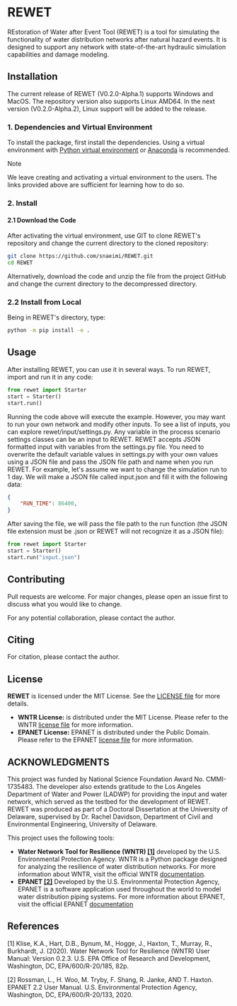 # REWET

REstoration of Water after Event Tool (REWET) is a tool for simulating the functionality of water distribution networks after natural hazard events. It is designed to support any network with state-of-the-art hydraulic simulation capabilities and damage modeling.

## Installation

The current release of REWET (V0.2.0-Alpha.1) supports Windows and MacOS. The repository version also supports Linux AMD64. In the next version (V0.2.0-Alpha.2), Linux support will be added to the release.

### 1. Dependencies and Virtual Environment

To install the package, first install the dependencies. Using a virtual environment with [Python virtual environment](https://docs.python.org/3/library/venv.html) or [Anaconda](https://www.anaconda.com) is recommended.

> [!NOTE]
> We leave creating and activating a virtual environment to the users. The links provided above are sufficient for learning how to do so.

### 2. Install

#### 2.1 Download the Code

After activating the virtual environment, use GIT to clone REWET's repository and change the current directory to the cloned repository:

```bash
git clone https://github.com/snaeimi/REWET.git
cd REWET

```
Alternatively, download the code and unzip the file from the project GitHub and change the current directory to the decompressed directory.

### 2.2 Install from Local

Being in REWET's directory, type:

```bash
python -m pip install -e .
```

## Usage

After installing REWET, you can use it in several ways. To run REWET, import and run it in any code:

```python
from rewet import Starter
start = Starter()
start.run()
```

Running the code above will execute the example. However, you may want to run your own network and modify other inputs. To see a list of inputs, you can explore rewet/input/settings.py. Any variable in the process scenario settings classes can be an input to REWET. REWET accepts JSON formatted input with variables from the settings.py file. You need to overwrite the default variable values in settings.py with your own values using a JSON file and pass the JSON file path and name when you run REWET. For example, let's assume we want to change the simulation run to 1 day. We will make a JSON file called input.json and fill it with the following data:

```json
{
    "RUN_TIME": 86400,
}
```

After saving the file, we will pass the file path to the run function (the JSON file extension must be .json or REWET will not recognize it as a JSON file):

```python
from rewet import Starter
start = Starter()
start.run("input.json")
```

## Contributing

Pull requests are welcome. For major changes, please open an issue first to discuss what you would like to change.

For any potential collaboration, please contact the author.

## Citing

For citation, please contact the author.

## License

**REWET** is licensed under the MIT License. See the [LICENSE file](https://raw.githubusercontent.com/snaeimi/REWET/main/LICENSE) for more details.

* **WNTR License:** is distributed under the MIT License. Please refer to the WNTR [license file](https://github.com/USEPA/WNTR/blob/main/LICENSE.md) for more information.
* **EPANET License:** EPANET is distributed under the Public Domain. Please refer to the EPANET [license file](https://raw.githubusercontent.com/USEPA/EPANET2.2/master/SRC_engines/LICENSE) for more information.

## ACKNOWLEDGMENTS

This project was funded by National Science Foundation Award No. CMMI-1735483. The developer also extends gratitude to the Los Angeles Department of Water and Power (LADWP) for providing the input and water network, which served as the testbed for the development of REWET. REWET was produced as part of a Doctoral Dissertation at the University of Delaware, supervised by Dr. Rachel Davidson, Department of Civil and Environmental Engineering, University of Delaware.

This project uses the following tools:
* **Water Network Tool for Resilience (WNTR) [[1]](#1)** developed by the U.S. Environmental Protection Agency. WNTR is a Python package designed for analyzing the resilience of water distribution networks. For more information about WNTR, visit the official WNTR [documentation](https://usepa.github.io/WNTR/).
* **EPANET [[2]](#2)** Developed by the U.S. Environmental Protection Agency, EPANET is a software application used throughout the world to model water distribution piping systems. For more information about EPANET, visit the official EPANET [documentation](https://www.epa.gov/water-research/epanet)


## References
<a id="1">[1]</a>
Klise, K.A., Hart, D.B., Bynum, M., Hogge, J., Haxton, T., Murray, R., Burkhardt, J. (2020). Water Network Tool for Resilience (WNTR) User Manual: Version 0.2.3. U.S. EPA Office of Research and Development, Washington, DC, EPA/600/R-20/185, 82p.

<a id="2">[2]</a>
Rossman, L., H. Woo, M. Tryby, F. Shang, R. Janke, AND T. Haxton. EPANET 2.2 User Manual. U.S. Environmental Protection Agency, Washington, DC, EPA/600/R-20/133, 2020.
